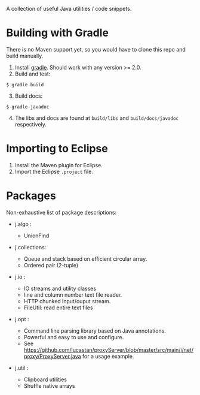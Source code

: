 A collection of useful Java utilities / code snippets.

Building with Gradle
====================
There is no Maven support yet, so you would have to clone this repo and build manually.

1. Install [gradle](http://www.gradle.org). Should work with any version >= 2.0.
2. Build and test:
```shell
$ gradle build
```
3. Build docs:
```shell
$ gradle javadoc
```
4. The libs and docs are found at `build/libs` and `build/docs/javadoc` respectively.

Importing to Eclipse
====================
1. Install the Maven plugin for Eclipse.
2. Import the Eclipse `.project` file.

Packages
========
Non-exhaustive list of package descriptions:

- j.algo :
    - UnionFind


- j.collections:
    - Queue and stack based on efficient circular array.
    - Ordered pair (2-tuple)


- j.io :
    - IO streams and utility classes
    - line and column number text file reader.
    - HTTP chunked input/ouput stream.
    - FileUtil: read entire text files


- j.opt :
    - Command line parsing library based on Java annotations.
    - Powerful and easy to use and configure.
    - See https://github.com/lucastan/proxyServer/blob/master/src/main/j/net/proxy/ProxyServer.java
    for a usage example.


- j.util :
    - Clipboard utilities
    - Shuffle native arrays

